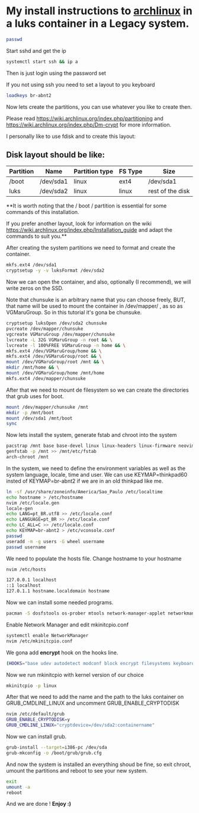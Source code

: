 # My install instructions to [archlinux](https://archlinux.org/) in a luks container in a Legacy system.

```bash
passwd
```

Start sshd and get the ip

```bash
systemctl start ssh && ip a
```

Then is just login using the password set

If you not using ssh you need to set a layout to you keyboard

```bash
loadkeys br-abnt2
```

Now lets create the partitions, you can use whatever you like to create then.

Please read https://wiki.archlinux.org/index.php/partitioning and https://wiki.archlinux.org/index.php/Dm-crypt for more information.

I personally like to use fdisk and to create this layout:

## Disk layout should be like:

| Partition | Name | Partition type | FS Type | Size |
| --- | --- | --- | --- | --- |
| /boot | /dev/sda1 | linux | ext4 | /dev/sda1 |
| luks | /dev/sda2 | linux | linux | rest of the disk |

**It is worth noting that the / boot / partition is essential for some commands of this installation.

If you prefer another layout, look for information on the wiki https://wiki.archlinux.org/index.php/Installation_guide and adapt the commands to suit you.**

After creating the system partitions we need to format and create the container.

```bash
mkfs.ext4 /dev/sda1
cryptsetup -y -v luksFormat /dev/sda2
```

Now we can open the container, and also, optionally (I recommend), we will write zeros on the SSD.

Note that chunsuke is an arbitrary name that you can choose freely, BUT, that name will be used to mount the container in /dev/mapper/ , as so as VGMaruGroup. So in this tutorial it's gona be chunsuke.

```bash
cryptsetup luksOpen /dev/sda2 chunsuke
pvcreate /dev/mapper/chunsuke
vgcreate VGMaruGroup /dev/mapper/chunsuke
lvcreate -L 32G VGMaruGroup -n root && \
lvcreate -l 100%FREE VGMaruGroup -n home && \
mkfs.ext4 /dev/VGMaruGroup/home && \
mkfs.ext4 /dev/VGMaruGroup/root && \
mount /dev/VGMaruGroup/root /mnt && \
mkdir /mnt/home && \
mount /dev/VGMaruGroup/home /mnt/home
mkfs.ext4 /dev/mapper/chunsuke
```

After that we need to mount de filesystem so we can create the directories that grub uses for boot.

```bash
mount /dev/mapper/chunsuke /mnt
mkdir -p /mnt/boot
mount /dev/sda1 /mnt/boot
sync
```

Now lets install the system, generate fstab and chroot into the system

```bash
pacstrap /mnt base base-devel linux linux-headers linux-firmware neovim
genfstab -p /mnt >> /mnt/etc/fstab
arch-chroot /mnt
```

In the system, we need to define the environment variables as well as the system language, locale, time and user. We can use KEYMAP=thinkpad60 insted of KEYMAP=br-abnt2 if we are in an old thinkpad like me.

```bash
ln -sf /usr/share/zoneinfo/America/Sao_Paulo /etc/localtime
echo hostname > /etc/hostname
nvim /etc/locale.gen
locale-gen
echo LANG=pt_BR.utf8 >> /etc/locale.conf
echo LANGUAGE=pt_BR >> /etc/locale.conf
echo LC_ALL=C >> /etc/locale.conf
echo KEYMAP=br-abnt2 > /etc/vconsole.conf
passwd
useradd -m -g users -G wheel username
passwd username
```

We need to populate the hosts file. Change hostname to your hostname

```bash
nvim /etc/hosts
```

```bash
127.0.0.1 localhost
::1 localhost
127.0.1.1 hostname.localdomain hostname
```

Now we can install some needed programs.

```bash
pacman -S dosfstools os-prober mtools network-manager-applet networkmanager wpa_supplicant git xorg-server xorg-xinit wireless_tools dialog terminus-font grub --noconfirm
```

Enable Network Manager and edit mkinitcpio.conf

```bash
systemctl enable NetworkManager
nvim /etc/mkinitcpio.conf
```

We gona add **encrypt** hook on the hooks line.

```bash
(HOOKS="base udev autodetect modconf block encrypt filesystems keyboard fsck")
```

Now we run mkinitcpio with kernel version of our choice

```bash
mkinitcpio -p linux
```

After that we need to add the name and the path to the luks container on GRUB_CMDLINE_LINUX and uncomment GRUB_ENABLE_CRYPTODISK

```bash
nvim /etc/default/grub
GRUB_ENABLE_CRYPTODISK=y
GRUB_CMDLINE_LINUX="cryptdevice=/dev/sda2:containername"
```

Now we can install grub.

```bash
grub-install --target=i386-pc /dev/sda
grub-mkconfig -o /boot/grub/grub.cfg
```

And now the system is installed an everything shoud be fine, so exit chroot, umount the partitions and reboot to see your new system.

```bash
exit
umount -a
reboot
```

And we are done ! **Enjoy :)**